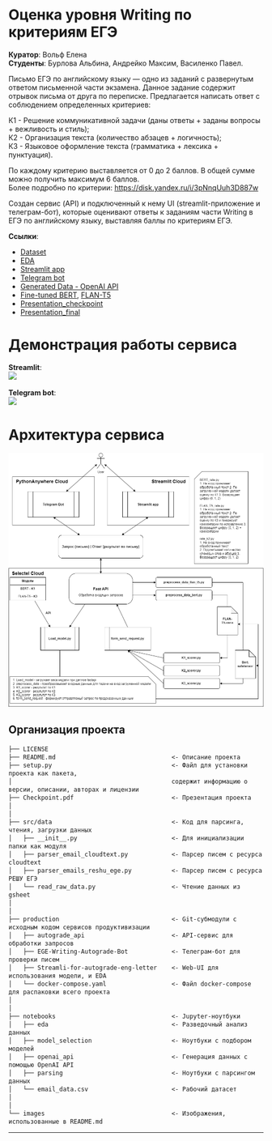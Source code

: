 # Оценка уровня Writing по критериям ЕГЭ

 **Куратор**: Вольф Елена  
 **Студенты**: Бурлова Альбина, Андрейко Максим, Василенко Павел.

Письмо ЕГЭ по английскому языку — одно из заданий с развернутым ответом письменной части экзамена. Данное задание содержит отрывок письма от друга по переписке. Предлагается написать ответ с соблюдением определенных критериев:

К1 - Решение коммуникативной задачи (даны ответы + заданы вопросы + вежливость и стиль);  
К2 - Организация текста (количество абзацев + логичность);  
К3 - Языковое оформление текста (грамматика + лексика + пунктуация).

По каждому критерию выставляется от 0 до 2 баллов. В общей сумме можно получить максимум 6 баллов.  
Более подробно по критерии: https://disk.yandex.ru/i/3pNnqUuh3D887w

 Создан сервис (API) и подключенный к нему UI (streamlit-приложение и телеграм-бот), которые оценивают ответы к заданиям части Writing в ЕГЭ по английскому языку, выставляя баллы по критериям ЕГЭ. 

**Ссылки**:

- [Dataset](https://docs.google.com/spreadsheets/d/1m0mc1H7ULIZ2HEkT4dha_XRmRjt0gWJ8aht_GJ2lxfw/edit#gid=0)
- [EDA](https://app-for-autograde-eng-letter.streamlit.app)
- [Streamlit app](https://app-for-autograde-eng-letter.streamlit.app)
- [Telegram bot](https://t.me/letter_checker_bot)
- [Generated Data - OpenAI API](https://disk.yandex.ru/d/j9CCiZQFpZMTPQ)
- [Fine-tuned BERT](https://disk.yandex.ru/d/5MBlWdXOSiJWuw), [FLAN-T5](https://disk.yandex.ru/d/m8rbGP77RMLoBg)
- [Presentation_checkpoint](https://docs.google.com/presentation/d/1PtJqikiQ3EUEXvgTK1vLnINgrxvi6gEi4r01fm_CkXY/edit?usp=sharing)
- [Presentation_final](https://docs.google.com/presentation/d/1XN5nZ7-APyK1UBGcBQUd1PHvc88DmyqGRYKAIUfePZ4/edit#slide=id.g2be239d379d_0_45)

# Демонстрация работы сервиса

**Streamlit**:  
![](https://github.com/Pixel-Pirate-Coder/AutoGrade-ENG-Writing/blob/main/images/streamlit.gif)

**Telegram bot**:  
![](https://github.com/Pixel-Pirate-Coder/AutoGrade-ENG-Writing/blob/main/images/tg_bot.gif)

# Архитектура сервиса
 ![Архитектура сервиса](images/service_diagram.png)

Организация проекта
------------

    ├── LICENSE
    ├── README.md                                <- Описание проекта
    ├── setup.py                                 <- Файл для установки проекта как пакета, 
    │                                            содержит информацию о версии, описании, авторах и лицензии
    ├── Checkpoint.pdf                           <- Презентация проекта
    │
    │
    ├── src/data                                 <- Код для парсинга, чтения, загрузки данных
    │   ├── __init__.py                          <- Для инициализации папки как модуля
    │   ├── parser_email_cloudtext.py            <- Парсер писем с ресурса cloudtext
    │   ├── parser_emails_reshu_ege.py           <- Парсер писем с ресурса РЕШУ ЕГЭ
    │   └── read_raw_data.py                     <- Чтение данных из gsheet
    │
    │
    ├── production                               <- Git-субмодули с исходным кодом сервисов продуктивизации
    │   ├── autograde_api                        <- API-сервис для обработки запросов
    │   ├── EGE-Writing-Autograde-Bot            <- Телеграм-бот для проверки писем
    │   ├── Streamli-for-autograde-eng-letter    <- Web-UI для использования модели, и EDA
    │   └── docker-compose.yaml                  <- Файл docker-compose для распаковки всего проекта
    │
    │
    ├── notebooks                                <- Jupyter-ноутбуки 
    │   ├── eda                                  <- Разведочный анализ данных
    │   ├── model_selection                      <- Ноутбуки с подбором моделей
    │   ├── openai_api                           <- Генерация данных с помощью OpenAI API
    │   ├── parsing                              <- Ноутбуки с парсингом данных
    │   └── email_data.csv                       <- Рабочий датасет
    │
    │
    └── images                                   <- Изображения, использованные в README.md


--------

